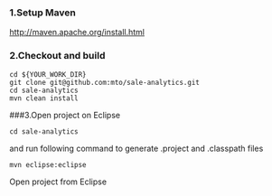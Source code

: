 ### 1.Setup Maven

http://maven.apache.org/install.html

### 2.Checkout and build

```shell
cd ${YOUR_WORK_DIR}
git clone git@github.com:mto/sale-analytics.git
cd sale-analytics
mvn clean install
```

###3.Open project on Eclipse

```shell
cd sale-analytics
```

and run following command to generate .project and .classpath files

```shell
mvn eclipse:eclipse 
```
Open project from Eclipse